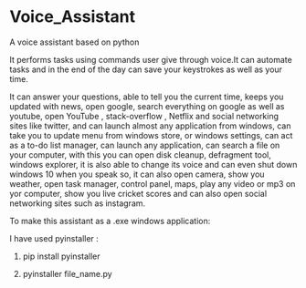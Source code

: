 # Voice_Assistant
A voice assistant based on python

It performs tasks using commands user give through voice.It can automate tasks and in the end of the day can save your keystrokes as well as your time.

It can answer your questions, able to tell you the current time, keeps you updated with news, open google, search everything on google as well as youtube, open YouTube , stack-overflow , Netflix and social networking sites like twitter, and can launch almost any application from windows, can take you to update menu from windows store, or windows settings, can act as a to-do list manager, can launch any application, can search a file on your computer, with this you can open disk cleanup, defragment tool, windows explorer, it is also able to change its voice and can even shut down windows 10 when you speak so, it can also open camera, show you weather, open task manager, control panel, maps, play any video or mp3 on yor computer, show you live cricket scores and can also open social networking sites such as instagram.

To make this assistant as a .exe windows application:

I have used pyinstaller :

1.  pip install pyinstaller

2. 	pyinstaller file_name.py



